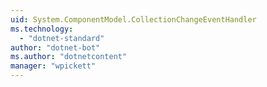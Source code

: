 ```yaml
---
uid: System.ComponentModel.CollectionChangeEventHandler
ms.technology: 
  - "dotnet-standard"
author: "dotnet-bot"
ms.author: "dotnetcontent"
manager: "wpickett"
---
```


